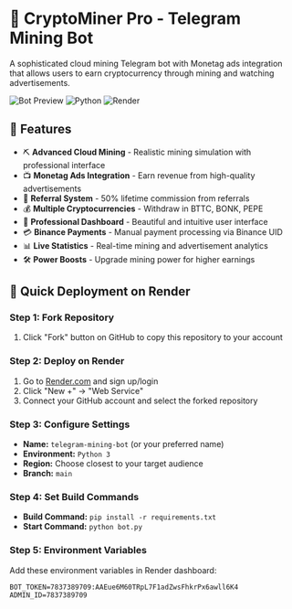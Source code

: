 # 🤖 CryptoMiner Pro - Telegram Mining Bot

A sophisticated cloud mining Telegram bot with Monetag ads integration that allows users to earn cryptocurrency through mining and watching advertisements.

![Bot Preview](https://img.shields.io/badge/Telegram-Bot-blue)
![Python](https://img.shields.io/badge/Python-3.8%2B-green)
![Render](https://img.shields.io/badge/Deploy-Render-purple)

## 🌟 Features

- ⛏️ **Advanced Cloud Mining** - Realistic mining simulation with professional interface
- 📺 **Monetag Ads Integration** - Earn revenue from high-quality advertisements
- 👥 **Referral System** - 50% lifetime commission from referrals
- 💰 **Multiple Cryptocurrencies** - Withdraw in BTTC, BONK, PEPE
- 🚀 **Professional Dashboard** - Beautiful and intuitive user interface
- 💳 **Binance Payments** - Manual payment processing via Binance UID
- 📊 **Live Statistics** - Real-time mining and advertisement analytics
- 🛠️ **Power Boosts** - Upgrade mining power for higher earnings

## 🚀 Quick Deployment on Render

### Step 1: Fork Repository
1. Click "Fork" button on GitHub to copy this repository to your account

### Step 2: Deploy on Render
1. Go to [Render.com](https://render.com) and sign up/login
2. Click "New +" → "Web Service"
3. Connect your GitHub account and select the forked repository

### Step 3: Configure Settings
- **Name:** `telegram-mining-bot` (or your preferred name)
- **Environment:** `Python 3`
- **Region:** Choose closest to your target audience
- **Branch:** `main`

### Step 4: Set Build Commands
- **Build Command:** `pip install -r requirements.txt`
- **Start Command:** `python bot.py`

### Step 5: Environment Variables
Add these environment variables in Render dashboard:

```env
BOT_TOKEN=7837389709:AAEue6M60TRpL7F1adZwsFhkrPx6awll6K4
ADMIN_ID=7837389709
